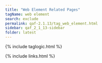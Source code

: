 ```yaml
---
title: "Web Element Related Pages"
tagName: web element
search: exclude
permalink: qaf-2.1.13/tag_web_element.html
sidebar: qaf_2_1_13-sidebar
folder: latest
---
```

{% include taglogic.html %}

{% include links.html %}
